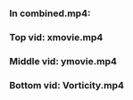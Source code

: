 ### In combined.mp4:
### Top vid: xmovie.mp4
### Middle vid: ymovie.mp4
### Bottom vid: Vorticity.mp4
